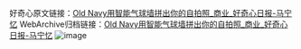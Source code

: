 好奇心原文链接：[Old Navy用智能气球墙拼出你的自拍照_商业_好奇心日报-马宁忆](https://www.qdaily.com/articles/3002.html)
WebArchive归档链接：[Old Navy用智能气球墙拼出你的自拍照_商业_好奇心日报-马宁忆](http://web.archive.org/web/20190623151355/https://www.qdaily.com/articles/3002.html)
![image](http://ww3.sinaimg.cn/large/007d5XDply1g3v6jomtq1j30u034mb29)